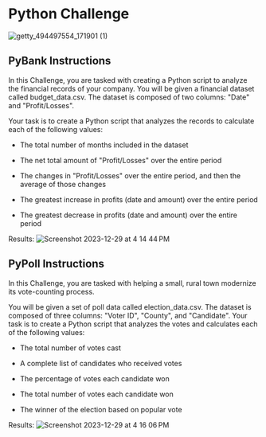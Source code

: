 # Python Challenge
![getty_494497554_171901 (1)](https://github.com/cbake105/Financial_Records_Analysis/assets/133677209/546075c8-cd3a-422f-8604-9ed87cc6a909)


## PyBank Instructions
In this Challenge, you are tasked with creating a Python script to analyze the financial records of your company. You will be given a financial dataset called budget_data.csv. The dataset is composed of two columns: "Date" and "Profit/Losses".

Your task is to create a Python script that analyzes the records to calculate each of the following values:

- The total number of months included in the dataset

- The net total amount of "Profit/Losses" over the entire period

- The changes in "Profit/Losses" over the entire period, and then the average of those changes

- The greatest increase in profits (date and amount) over the entire period

- The greatest decrease in profits (date and amount) over the entire period

Results:
![Screenshot 2023-12-29 at 4 14 44 PM](https://github.com/cbake105/Python-Challenge/assets/133677209/4da2a8b2-fefb-4880-8803-93790cd9d424)

## PyPoll Instructions
In this Challenge, you are tasked with helping a small, rural town modernize its vote-counting process.

You will be given a set of poll data called election_data.csv. The dataset is composed of three columns: "Voter ID", "County", and "Candidate". Your task is to create a Python script that analyzes the votes and calculates each of the following values:

- The total number of votes cast

- A complete list of candidates who received votes

- The percentage of votes each candidate won

- The total number of votes each candidate won

- The winner of the election based on popular vote

Results:
![Screenshot 2023-12-29 at 4 16 06 PM](https://github.com/cbake105/Python-Challenge/assets/133677209/d641fe42-efa8-4d75-bfc8-d74a81298f3e)
